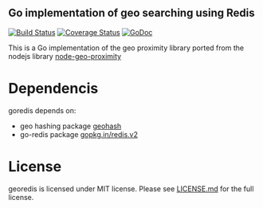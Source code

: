 Go implementation of geo searching using Redis
---

[![Build Status](https://travis-ci.org/tapglue/georedis.svg)](https://travis-ci.org/tapglue/georedis)
[![Coverage Status](https://coveralls.io/repos/tapglue/georedis/badge.svg?branch=master)](https://coveralls.io/r/tapglue/georedis?branch=master)
[![GoDoc](https://godoc.org/github.com/tapglue/georedis?status.svg)](https://godoc.org/github.com/tapglue/georedis)

This is a Go implementation of the geo proximity library
ported from the nodejs library [node-geo-proximity](https://github.com/arjunmehta/node-geo-proximity)

Dependencis
===
goredis depends on:

- geo hashing package [geohash](https://github.com/tapglue/geohash)
- go-redis package [gopkg.in/redis.v2](https://gopkg.in/redis.v2)

License
===
georedis is licensed under MIT license.
Please see [LICENSE.md](LICENSE.md) for the full license.
